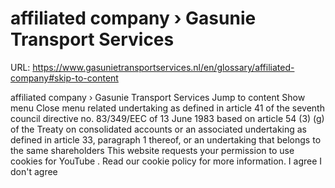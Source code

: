 # affiliated company › Gasunie Transport Services

URL: https://www.gasunietransportservices.nl/en/glossary/affiliated-company#skip-to-content

affiliated company › Gasunie Transport Services
Jump to content
Show menu
Close menu
related undertaking as defined in article 41 of the seventh council directive no. 83/349/EEC of 13 June 1983 based on article 54 (3) (g) of the Treaty on consolidated accounts or an associated undertaking as defined in article 33, paragraph 1 thereof, or an undertaking that belongs to the same shareholders
This website requests your permission to use cookies for
YouTube
. Read our
cookie policy
for more information.
I agree
I don't agree